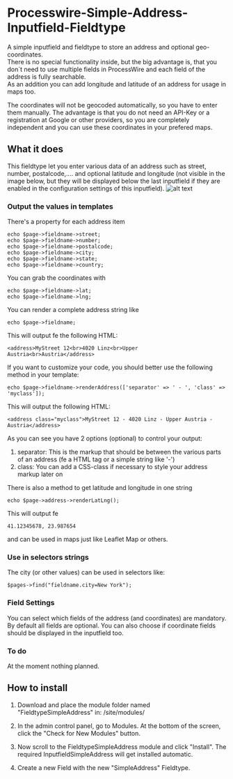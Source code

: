 # Processwire-Simple-Address-Inputfield-Fieldtype
A simple inputfield and fieldtype to store an address and optional geo-coordinates.<br />
There is no special functionality inside, but the big advantage is, that you don´t need to use multiple fields in ProcessWire and each field of the address is fully searchable.<br /> 
As an addition you can add longitude and latitude of an address for usage in maps too. 

The coordinates will not be geocoded automatically, so you have to enter them manually. The advantage is that you do not need an API-Key or a registration at Google or other providers, so you are completely independent and you can use these coordinates in your prefered maps.

## What it does

This fieldtype let you enter various data of an address such as street, number, postalcode,.... and optional latitude and longitude (not visible in the image below, but they will be displayed below the last inputfield if they are enabled in the configuration settings of this inputfield).
![alt text](https://github.com/juergenweb/Processwire-Simple-Address-Inputfield-Fieldtype/blob/master/SimpleAddress.png?raw=true)

### Output the values in templates

There's a property for each address item

```
echo $page->fieldname->street;
echo $page->fieldname->number;
echo $page->fieldname->postalcode;
echo $page->fieldname->city;
echo $page->fieldname->state;
echo $page->fieldname->country;
```
You can grab the coordinates with
```
echo $page->fieldname->lat;
echo $page->fieldname->lng;
```

You can render a complete address string like

```
echo $page->fieldname;
```

This will output fe the following HTML:

```
<address>MyStreet 12<br>4020 Linz<br>Upper Austria<br>Austria</address>
```

If you want to customize your code, you should better use the following method in your template:

```
echo $page->fieldname->renderAddress(['separator' => ' - ', 'class' => 'myclass']);
```

This will output the following HTML:

```
<address class="myclass">MyStreet 12 - 4020 Linz - Upper Austria - Austria</address>
```
As you can see you have 2 options (optional) to control your output:

1. separator: This is the markup that should be between the various parts of an address (fe a HTML tag or a simple string like '-')
2. class: You can add a CSS-class if necessary to style your address markup later on

There is also a method to get latitude and longitude in one string

```
echo $page->address->renderLatLng();
```

This will output fe 

```
41.12345678, 23.987654
```
and can be used in maps just like Leaflet Map or others.


### Use in selectors strings

The city (or other values) can be used in selectors like:

`$pages->find("fieldname.city=New York");`

### Field Settings

You can select which fields of the address (and coordinates) are mandatory. By default all fields are optional.
You can also choose if coordinate fields should be displayed in the inputfield too.


### To do

At the moment nothing planned.

## How to install

1. Download and place the module folder named "FieldtypeSimpleAddress" in:
/site/modules/

2. In the admin control panel, go to Modules. At the bottom of the
screen, click the "Check for New Modules" button.

3. Now scroll to the FieldtypeSimpleAddress module and click "Install". The required InputfieldSimpleAddress will get installed automatic.

4. Create a new Field with the new "SimpleAddress" Fieldtype.

